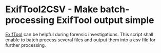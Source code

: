 # ExifTool2CSV - Make batch-processing ExifTool output simple

[ExifTool](https://exiftool.org/) can be helpful during forensic investigations. This script shall enable to batch process several files and output them into a csv file for further processing.
